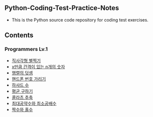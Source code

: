 ## Python-Coding-Test-Practice-Notes
- This is the Python source code repository for coding test exercises.

## Contents
### Programmers Lv.1
- [직사각형 별찍기](https://github.com/minji0801/Python-Coding-Test-Practice-Notes/blob/main/Programmers%20Lv.1/직사각형%20별찍기.py)
- [x만큼 간격이 있는 n개의 숫자
](https://github.com/minji0801/Python-Coding-Test-Practice-Notes/blob/main/Programmers%20Lv.1/x만큼%20간격이%20있는%20n개의%20숫자.py)
- [행렬의 덧셈](https://github.com/minji0801/Python-Coding-Test-Practice-Notes/blob/main/Programmers%20Lv.1/행렬의%20덧셈.py)
- [핸드폰 번호 가리기](https://github.com/minji0801/Python-Coding-Test-Practice-Notes/blob/main/Programmers%20Lv.1/핸드폰%20번호%20가리기.py)
- [하샤드 수](https://github.com/minji0801/Python-Coding-Test-Practice-Notes/blob/main/Programmers%20Lv.1/하샤드%20수.py)
- [평균 구하기](https://github.com/minji0801/Python-Coding-Test-Practice-Notes/blob/main/Programmers%20Lv.1/평균%20구하기.py)
- [콜라츠 추축](https://github.com/minji0801/Python-Coding-Test-Practice-Notes/blob/main/Programmers%20Lv.1/콜라츠%20추측.py)
- [최대공약수와 최소공배수](https://github.com/minji0801/Python-Coding-Test-Practice-Notes/blob/main/Programmers%20Lv.1/최대공약수와%20최소공배수.py)
- [짝수와 홀수](https://github.com/minji0801/Python-Coding-Test-Practice-Notes/blob/main/Programmers%20Lv.1/짝수와%20홀수.py)
